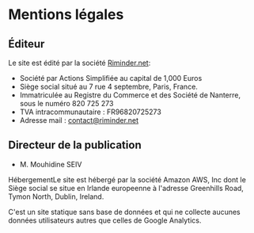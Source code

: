 # Mentions légales

## Éditeur 

Le site est édité par la société [Riminder.net](https://riminder.net):

* Société par Actions Simplifiée au capital de 1,000 Euros
* Siège social situé au 7 rue 4 septembre, Paris, France.
* Immatriculée au Registre du Commerce et des Société de Nanterre, sous le numéro 820 725 273
* TVA intracommunautaire : FR96820725273
* Adresse mail : contact@riminder.net

## Directeur de la publication

* M. Mouhidine SEIV

HébergementLe site est hébergé par la société Amazon AWS, Inc dont le Siège social se situe en  Irlande europeenne à l'adresse Greenhills Road, Tymon North, Dublin, Ireland.

 C'est un site statique sans base de données et qui ne collecte aucunes données utilisateurs autres que celles de Google Analytics.

